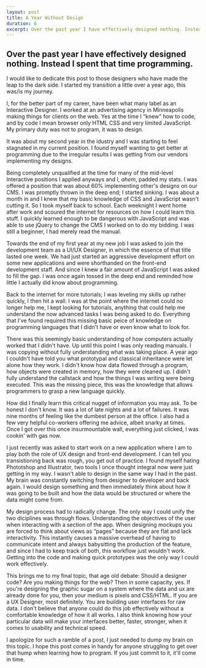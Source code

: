 ```yaml
---
layout: post
title: A Year Without Design
duration: 6
excerpt: Over the past year I have effectively designed nothing. Instead I spent that time programming.
---
```


## Over the past year I have effectively designed nothing. Instead I spent that time programming.

I would like to dedicate this post to those designers who have made the leap to the dark side. I started my transition a little over a year ago, this was/is my journey.

I, for the better part of my career, have been what many label as an Interactive Designer. I worked at an advertising agency in Minneapolis making things for clients on the web. Yes at the time I “knew” how to code, and by code I mean browser only HTML CSS and very limited JavaScript. My primary duty was not to program, it was to design.

It was about my second year in the idustry and I was starting to feel stagnated in my current position. I found myself wanting to get better at programming due to the irregular results I was getting from our vendors implementing my designs.

Being completely unqualified at the time for many of the mid-level Interactive positions I applied anyways and I, *ahem*, padded my stats. I was offered a position that was about 60% implementing other's designs on our CMS. I was promptly thrown in the deep end; I started sinking. I was about a month in and I knew that my basic knowledge of CSS and JavaScript wasn't cutting it. So I took myself back to school. Each weeknight I went home after work and scoured the internet for resources on how I could learn this stuff. I quickly learned enough to be dangerous with JavaScript and was able to use jQuery to change the CMS I worked on to do my bidding. I was still a beginner, I had merely read the manual.

Towards the end of my first year at my new job I was asked to join the development team as a UI/UX Designer, in which the essence of that title lasted one week. We had just started an aggressive development effort on some new applications and were shorthanded on the front-end development staff. And since I knew a fair amount of JavaScript I was asked to fill the gap. I was once again tossed in the deep end and reminded how little I actually did know about programming.

Back to the internet for more tutorials; I was leveling my skills up rather quickly, I then hit a wall. I was at the point where the internet could no longer help me, I kept looking for tutorials, anything that could help me understand the now advanced tasks I was being asked to do. Everything that I've found required this missing basic peice of knowledge on programming languages that I didn't have or even know what to look for.

There was this seemingly basic understanding of how computers actually worked that I didn't have. Up until this point I was only reading manuals. I was copying without fully understanding what was taking place. A year ago I couldn't have told you what prototypal and classical inheritance were let alone how they work. I didn't know how data flowed through a program, how objects were created in memory, how they were cleaned up. I didn't fully understand the callstack and how the things I was writing were being executed. This was the missing piece, this was the knowledge that allows programmers to grasp a new language quickly.

How did I finally learn this critical nugget of information you may ask. To be honest I don't know. It was a lot of late nights and a lot of failures. It was nine months of feeling like the dumbest person at the office. I also had a few very helpful co-workers offering me advice, albeit snarky at times. Once I got over this once insurmountable wall, everything just clicked, I was cookin' with gas now.

I just recently was asked to start work on a new application where I am to play both the role of UX design and front-end development. I can tell you transistioning back was rough, you get out of practice. I found myself hating Phototshop and Illustrator, two tools I once thought integral now were just getting in my way. I wasn't able to design in the same way I had in the past. My brain was constantly switching from designer to developer and back again. I would design something and then immediately think about how it was going to be built and how the data would be structured or where the data might come from.

My design process had to radically change. The only way I could unify the two diciplines was through flows. Understanding the objectives of the user when interacting with a section of the app. When designing mockups you are forced to think about views as “pages” because they are flat and lack interactivity. This instantly causes a massive overhead of having to communicate intent and always babysitting the production of the feature, and since I had to keep track of both, this workflow just wouldn't work. Getting into the code and making quick prototypes was the only way I could work effectively.

This brings me to my final topic, that age old debate: Should a designer code?
Are you making things for the web? Then in some capacity, yes. If you're designing the graphic sugar on a system where the data and ux are already done for you, then your medium is pixels and CSS/HTML. If you are a UX Designer, most definitely. You are building user interfaces for raw data. I don't believe that anyone could do this job effectively without a comfortable knowledge of how it all works. I also think knowing how your particular data will make your interfaces better, faster, stronger, when it comes to usability and technical speed.

I apologize for such a ramble of a post, I just needed to dump my brain on this topic. I hope this post comes in handy for anyone struggling to get over that hump when learning how to program. If you just commit to it, it'll come in time.
